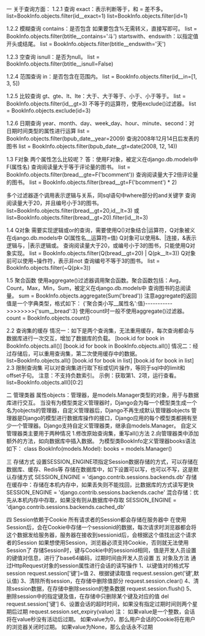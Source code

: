 一 关于查询方面：
1.2.1 查询
    exact：表示判断等于，和 = 差不多。
        list=BookInfo.objects.filter(id__exact=1) list=BookInfo.objects.filter(id=1)

1.2.2 模糊查询
    contains：是否包含 如果要包含%无需转义，直接写即可。
        list = BookInfo.objects.filter(btitle__contains='斗')
    startswith、endswith：以指定值开头或结尾。
        list = BookInfo.objects.filter(btitle__endswith='天')

1.2.3 空查询
    isnull：是否为null。
        list = BookInfo.objects.filter(btitle__isnull=False)

1.2.4 范围查询
    in：是否包含在范围内。
        list = BookInfo.objects.filter(id__in=[1, 3, 5])

1.2.5 比较查询
    gt、gte、lt、lte：大于、大于等于、小于、小于等于。
        list = BookInfo.objects.filter(id__gt=3)
    不等于的运算符，使用exclude()过滤器。
        list = BookInfo.objects.exclude(id=3)

1.2.6 日期查询
    year、month、day、week_day、hour、minute、second：对日期时间类型的属性进行运算
        list = BookInfo.objects.filter(bpub_date__year=2009)
        查询2008年12月14日后发表的图书
        list = BookInfo.objects.filter(bpub_date__gt=date(2008, 12, 14))

1.3 F对象
    两个属性怎么比较呢？ 答：使用F对象，被定义在django.db.models中
    F(属性名)
        查询阅读量大于等于评论量的图书。
        list = BookInfo.objects.filter(bread__gte=F('bcomment'))
        查询阅读量大于2倍评论量的图书。
        list = BookInfo.objects.filter(bread__gt=F('bcomment') * 2)

多个过滤器逐个调用表示逻辑与关系，同sql语句中where部分的and关键字
        查询阅读量大于20，并且编号小于3的图书。
        list=BookInfo.objects.filter(bread__gt=20,id__lt=3) 或 list=BookInfo.objects.filter(bread__gt=20).filter(id__lt=3)

1.4 Q对象
    需要实现逻辑或or的查询，需要使用Q()对象结合|运算符，Q对象被义在django.db.models中
    Q(属性名__运算符=值)
    Q对象可以使用&、|连接，&表示逻辑与，|表示逻辑或。
        查询阅读量大于20，或编号小于3的图书，只能使用Q对象实现。
        list = BookInfo.objects.filter(Q(bread__gt=20) | Q(pk__lt=3))
    Q对象前可以使用~操作符，表示非not
        查询编号不等于3的图书。
        list = BookInfo.objects.filter(~Q(pk=3))

1.5 聚合函数
    使用aggregate()过滤器调用聚合函数。聚合函数包括：Avg，Count，Max，Min，Sum，被定义在django.db.models中
        查询图书的总阅读量。
        sum = BookInfo.objects.aggregate(Sum('bread'))
    注意aggregate的返回值是一个字典类型，格式如下：
        {'聚合类小写__属性名':值}----------->>>>>>>>{'sum__bread':3}
    使用count时一般不使用aggregate()过滤器。
        count = BookInfo.objects.count()

2.2 查询集的缓存
    情况一：如下是两个查询集，无法重用缓存，每次查询都会与数据库进行一次交互，增加了数据库的负载。
        [book.id for book in BookInfo.objects.all()]
        [book.id for book in BookInfo.objects.all()]
    情况二：经过存储后，可以重用查询集，第二次使用缓存中的数据。
        list=BookInfo.objects.all()
        [book.id for book in list]
        [book.id for book in list]
    2.3 限制查询集
    可以对查询集进行取下标或切片操作，等同于sql中的limit和offset子句。
        注意：不支持负数索引。
        示例：获取第1、2项，运行查看。
        list=BookInfo.objects.all()[0:2]
       
二 管理类器
属性objects：管理器，是models.Manager类型的对象，用于与数据库进行交互。
当没有为模型类定义管理器时，Django会为每一个模型类生成一个名为objects的管理器，自定义管理器后，Django不再生成默认管理器objects
管理器是Django的模型进行数据库操作的接口，Django应用的每个模型类都拥有至少一个管理器。Django支持自定义管理器类，继承自models.Manager。
自定义管理器类主要用于两种情况
    1.修改原始查询集，重写all()方法
    2.向管理器类中添加额外的方法，如向数据库中插入数据。
为模型类BookInfo定义管理器books语法如下：
    class BookInfo(models.Model):
        books = models.Manager()
        
三 存储方式
 设置SESSION_ENGINE项指定Session数据存储的方式，可以存储在数据库、缓存、Redis等
 存储在数据库中，如下设置可以写，也可以不写，这是默认存储方式
    SESSION_ENGINE = 'django.contrib.sessions.backends.db'
 存储在缓存中：存储在本机内存中，如果丢失则不能找回，比数据库的方式读写更快
    SESSION_ENGINE = 'django.contrib.sessions.backends.cache'
 混合存储：优先从本机内存中存取，如果没有则从数据库中存取
    SESSION_ENGINE = 'django.contrib.sessions.backends.cached_db'

四 Session依赖于Cookie
 所有请求者的Session都会存储在服务器中
 在使用Session后，会在Cookie中存储一个sessionid的数据，每次请求时浏览器都会将这个数据发给服务器，服务器在接收到sessionid后，会根据这个值找出这个请求者的Session
 如果想使用Session，浏览器必须支持Cookie，否则就无法使用Session了
 存储Session时，键与Cookie中的sessionid相同，值是开发人员设置的键值对信息，进行了base64编码，过期时间由开发人员设置
五 对象及方法
 通过HttpRequest对象的session属性进行会话的读写操作
 1、以键值对的格式写session
    request.session['键']=值
 2、根据键读取值
    request.session.get('键',默认值)
 3、清除所有session，在存储中删除值部分
    request.session.clear()
 4、清除session数据，在存储中删除session的整条数据
    request.session.flush()
 5、删除session中的指定键及值，在存储中只删除某个键及对应的值
    del request.session['键']
 6、设置会话的超时时间，如果没有指定过期时间则两个星期后过期
    request.session.set_expiry(value)
    注：
    如果value是一个整数，会话将在value秒没有活动后过期。
    如果value为0，那么用户会话的Cookie将在用户的浏览器关闭时过期。
    如果value为None，那么会话永不过期


